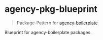 # agency-pkg-blueprint

> Package-Pattern for [agency-boilerplate](https://github.com/StephanGerbeth/agency-boilerplate)

Blueprint for agency-boilerplate packages.

